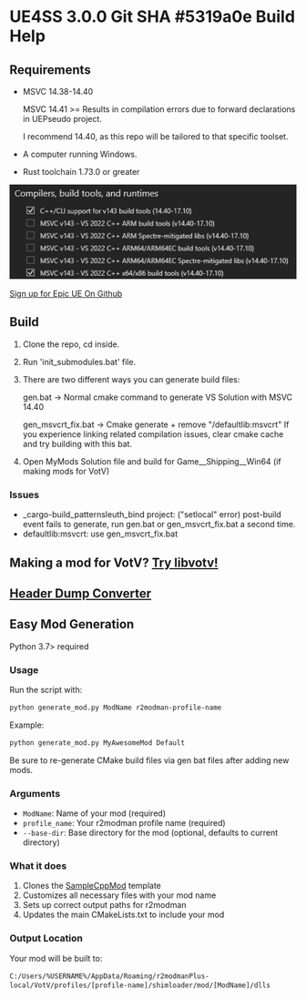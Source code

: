 # UE4SS 3.0.0 Git SHA #5319a0e Build Help

## Requirements 

- MSVC 14.38-14.40

    MSVC 14.41 >= Results in compilation errors due to forward declarations in UEPseudo project.
    
    I recommend 14.40, as this repo will be tailored to that specific toolset.
- A computer running Windows.
- Rust toolchain 1.73.0 or greater

![alt text](image.png)

[Sign up for Epic UE On Github ](https://www.unrealengine.com/en-US/ue-on-github)

## Build

1. Clone the repo, cd inside.
2. Run 'init_submodules.bat' file.
3. There are two different ways you can generate build files:

    gen.bat -> Normal cmake command to generate VS Solution with MSVC 14.40

    gen_msvcrt_fix.bat -> Cmake generate + remove "/defaultlib:msvcrt" If you experience linking related compilation issues, clear cmake cache and try building with this bat.

4. Open MyMods Solution file and build for Game__Shipping__Win64 (if making mods for VotV)

### Issues

 - _cargo-build_patternsleuth_bind project: ("setlocal" error) post-build event fails to generate, run gen.bat or gen_msvcrt_fix.bat a second time.
 -  defaultlib:msvcrt: use gen_msvcrt_fix.bat

## Making a mod for VotV? [Try libvotv! ](https://github.com/modestimpala/libvotv)

## [Header Dump Converter](DumpConverter.md)

## Easy Mod Generation

Python 3.7> required

### Usage

 Run the script with:
```bash
python generate_mod.py ModName r2modman-profile-name
```

Example:
```bash
python generate_mod.py MyAwesomeMod Default
```

Be sure to re-generate CMake build files via gen bat files after adding new mods.

### Arguments

- `ModName`: Name of your mod (required)
- `profile_name`: Your r2modman profile name (required)
- `--base-dir`: Base directory for the mod (optional, defaults to current directory)

### What it does

1. Clones the [SampleCppMod](https://github.com/modestimpala/SampleCppMod) template
2. Customizes all necessary files with your mod name
3. Sets up correct output paths for r2modman
4. Updates the main CMakeLists.txt to include your mod

### Output Location

Your mod will be built to:
```
C:/Users/%USERNAME%/AppData/Roaming/r2modmanPlus-local/VotV/profiles/[profile-name]/shimloader/mod/[ModName]/dlls
```


#
